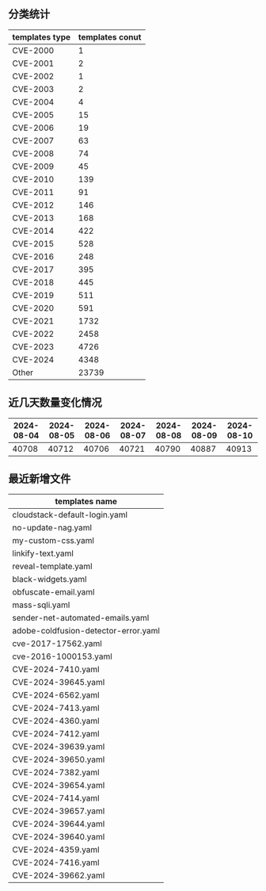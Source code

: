 ## 分类统计
| templates type | templates conut | 
| --- | --- |
| CVE-2000 | 1 |
| CVE-2001 | 2 |
| CVE-2002 | 1 |
| CVE-2003 | 2 |
| CVE-2004 | 4 |
| CVE-2005 | 15 |
| CVE-2006 | 19 |
| CVE-2007 | 63 |
| CVE-2008 | 74 |
| CVE-2009 | 45 |
| CVE-2010 | 139 |
| CVE-2011 | 91 |
| CVE-2012 | 146 |
| CVE-2013 | 168 |
| CVE-2014 | 422 |
| CVE-2015 | 528 |
| CVE-2016 | 248 |
| CVE-2017 | 395 |
| CVE-2018 | 445 |
| CVE-2019 | 511 |
| CVE-2020 | 591 |
| CVE-2021 | 1732 |
| CVE-2022 | 2458 |
| CVE-2023 | 4726 |
| CVE-2024 | 4348 |
| Other | 23739 |
## 近几天数量变化情况
|2024-08-04 | 2024-08-05 | 2024-08-06 | 2024-08-07 | 2024-08-08 | 2024-08-09 | 2024-08-10|
|--- | ------ | ------ | ------ | ------ | ------ | ---|
|40708 | 40712 | 40706 | 40721 | 40790 | 40887 | 40913|
## 最近新增文件
| templates name | 
| --- |
| cloudstack-default-login.yaml |
| no-update-nag.yaml |
| my-custom-css.yaml |
| linkify-text.yaml |
| reveal-template.yaml |
| black-widgets.yaml |
| obfuscate-email.yaml |
| mass-sqli.yaml |
| sender-net-automated-emails.yaml |
| adobe-coldfusion-detector-error.yaml |
| cve-2017-17562.yaml |
| cve-2016-1000153.yaml |
| CVE-2024-7410.yaml |
| CVE-2024-39645.yaml |
| CVE-2024-6562.yaml |
| CVE-2024-7413.yaml |
| CVE-2024-4360.yaml |
| CVE-2024-7412.yaml |
| CVE-2024-39639.yaml |
| CVE-2024-39650.yaml |
| CVE-2024-7382.yaml |
| CVE-2024-39654.yaml |
| CVE-2024-7414.yaml |
| CVE-2024-39657.yaml |
| CVE-2024-39644.yaml |
| CVE-2024-39640.yaml |
| CVE-2024-4359.yaml |
| CVE-2024-7416.yaml |
| CVE-2024-39662.yaml |
